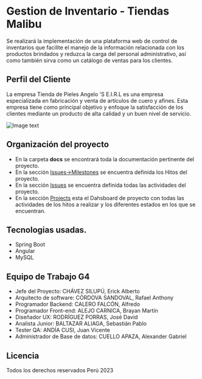
# Gestion de Inventario - Tiendas Malibu

Se realizará la implementación de una plataforma web de control de inventarios que facilite el manejo de la información relacionada con los productos brindados y reduzca la carga del personal administrativo, así como también sirva como un catálogo de ventas para los clientes.

## Perfil del Cliente
La empresa Tienda de Pieles Angelo 'S E.I.R.L es una empresa especializada en fabricación y venta de artículos de cuero y afines.
Esta empresa tiene como principal objetivo y enfoque la satisfacción de los clientes mediante un producto de alta calidad y un buen nivel de servicio.

![Image text](https://www.facebook.com/photo/?fbid=398487728966877&set=a.398487735633543)

## Organización del proyecto
<ul>
  <li>En la carpeta <strong>docs</strong> se encontrará toda la documentación pertinente del proyecto.</li>
  <li>En la sección <a href="https://github.com/a-calero3/Prueba/milestones">Issues->Milestones</a> se encuentra definida los Hitos del proyecto.</li>
  <li>En la sección <a href="https://github.com/a-calero3/Prueba/issues">Issues</a> se encuentra definida todas las actividades del proyecto.</li>
  <li>En la sección <a href="https://github.com/a-calero3/Prueba/projects">Projects</a> esta el Dahsboard de proyecto con todas las actividades de los hitos a realizar y los diferentes estados en los que se encuentran.</li>
</ul>

## Tecnologias usadas.
<ul>
  <li>Spring Boot</li>
  <li>Angular</li>
  <li>MySQL</li>
</ul>

## Equipo de Trabajo G4

<ul>
  <li>Jefe del Proyecto:
CHÁVEZ SILUPÚ, Erick Alberto</li>
  <li>Arquitecto de software:
CÓRDOVA SANDOVAL, Rafael Anthony</li>
  <li>Programador Backend: 
CALERO FALCÓN, Alfredo</li>
  <li>Programador Front-end: 
ALEJO CARNICA, Brayan Martín</li>
  <li>Diseñador UX:
RODRÍGUEZ PORRAS, José David</li>
  <li>Analista Junior:
BALTAZAR ALIAGA, Sebastián Pablo</li>
  <li>Tester QA:
ANDÍA CUSI, Juan Vicente</li>
  <li>Administrador de Base de datos:
CUELLO APAZA, Alexander Gabriel</li>
</ul>
 
## Licencia
Todos los derechos reservados Perú 2023
